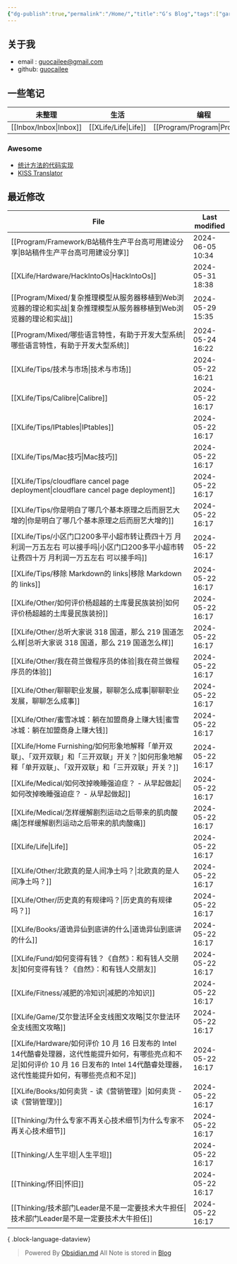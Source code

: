 ```yaml
---
{"dg-publish":true,"permalink":"/Home/","title":"G‘s Blog","tags":["gardenEntry"],"noteIcon":""}
---
```


## 关于我
* email : [guocailee@gmail.com](mailto:guocailee@gmail.com)
* github: [guocailee](https://github.com/guocailee)

## 一些笔记

| 未整理       | 生活       | 编程          | 思考           |
| --------- | -------- | ----------- | ------------ |
| [[Inbox/Inbox\|Inbox]] | [[XLife/Life\|Life]] | [[Program/Program\|Program]] | [[Thinking/Thinking\|Thinking]] |

### Awesome

- [统计方法的代码实现](https://github.com/fengdu78/lihang-code)
- [KISS Translator](https://github1s.com/fishjar/kiss-translator)

## 最近修改

| File                                                                                                                         | Last modified    |
| ---------------------------------------------------------------------------------------------------------------------------- | ---------------- |
| [[Program/Framework/B站稿件生产平台高可用建设分享\|B站稿件生产平台高可用建设分享]]                                                                    | 2024-06-05 10:34 |
| [[XLife/Hardware/HackIntoOs\|HackIntoOs]]                                                                                 | 2024-05-31 18:38 |
| [[Program/Mixed/复杂推理模型从服务器移植到Web浏览器的理论和实战\|复杂推理模型从服务器移植到Web浏览器的理论和实战]]                                                    | 2024-05-29 15:35 |
| [[Program/Mixed/哪些语言特性，有助于开发大型系统\|哪些语言特性，有助于开发大型系统]]                                                                      | 2024-05-24 16:22 |
| [[XLife/Tips/技术与市场\|技术与市场]]                                                                                               | 2024-05-22 16:21 |
| [[XLife/Tips/Calibre\|Calibre]]                                                                                           | 2024-05-22 16:17 |
| [[XLife/Tips/IPtables\|IPtables]]                                                                                         | 2024-05-22 16:17 |
| [[XLife/Tips/Mac技巧\|Mac技巧]]                                                                                               | 2024-05-22 16:17 |
| [[XLife/Tips/cloudflare cancel page deployment\|cloudflare cancel page deployment]]                                       | 2024-05-22 16:17 |
| [[XLife/Tips/你是明白了哪几个基本原理之后而厨艺大增的\|你是明白了哪几个基本原理之后而厨艺大增的]]                                                                 | 2024-05-22 16:17 |
| [[XLife/Tips/小区门口200多平小超市转让费四十万 月利润一万五左右 可以接手吗\|小区门口200多平小超市转让费四十万 月利润一万五左右 可以接手吗]]                                       | 2024-05-22 16:17 |
| [[XLife/Tips/移除 Markdown的 links\|移除 Markdown的 links]]                                                                     | 2024-05-22 16:17 |
| [[XLife/Other/如何评价杨超越的土库曼民族装扮\|如何评价杨超越的土库曼民族装扮]]                                                                          | 2024-05-22 16:17 |
| [[XLife/Other/总听大家说 318 国道，那么 219 国道怎么样\|总听大家说 318 国道，那么 219 国道怎么样]]                                                      | 2024-05-22 16:17 |
| [[XLife/Other/我在荷兰做程序员的体验\|我在荷兰做程序员的体验]]                                                                                  | 2024-05-22 16:17 |
| [[XLife/Other/聊聊职业发展，聊聊怎么成事\|聊聊职业发展，聊聊怎么成事]]                                                                              | 2024-05-22 16:17 |
| [[XLife/Other/蜜雪冰城：躺在加盟商身上赚大钱\|蜜雪冰城：躺在加盟商身上赚大钱]]                                                                          | 2024-05-22 16:17 |
| [[XLife/Home Furnishing/如何形象地解释「单开双联」、「双开双联」和「三开双联」开关？\|如何形象地解释「单开双联」、「双开双联」和「三开双联」开关？]]                                  | 2024-05-22 16:17 |
| [[XLife/Medical/如何改掉晚睡强迫症？ - 从早起做起\|如何改掉晚睡强迫症？ - 从早起做起]]                                                                  | 2024-05-22 16:17 |
| [[XLife/Medical/怎样缓解剧烈运动之后带来的肌肉酸痛\|怎样缓解剧烈运动之后带来的肌肉酸痛]]                                                                    | 2024-05-22 16:17 |
| [[XLife/Life\|Life]]                                                                                                      | 2024-05-22 16:17 |
| [[XLife/Other/北欧真的是人间净土吗？\|北欧真的是人间净土吗？]]                                                                                  | 2024-05-22 16:17 |
| [[XLife/Other/历史真的有规律吗？\|历史真的有规律吗？]]                                                                                      | 2024-05-22 16:17 |
| [[XLife/Books/道诡异仙到底讲的什么\|道诡异仙到底讲的什么]]                                                                                    | 2024-05-22 16:17 |
| [[XLife/Fund/如何变得有钱？《自然》：和有钱人交朋友\|如何变得有钱？《自然》：和有钱人交朋友]]                                                                   | 2024-05-22 16:17 |
| [[XLife/Fitness/减肥的冷知识\|减肥的冷知识]]                                                                                          | 2024-05-22 16:17 |
| [[XLife/Game/艾尔登法环全支线图文攻略\|艾尔登法环全支线图文攻略]]                                                                                 | 2024-05-22 16:17 |
| [[XLife/Hardware/如何评价 10 月 16 日发布的 Intel 14代酷睿处理器，这代性能提升如何，有哪些亮点和不足\|如何评价 10 月 16 日发布的 Intel 14代酷睿处理器，这代性能提升如何，有哪些亮点和不足]] | 2024-05-22 16:17 |
| [[XLife/Books/如何卖货 - 读《营销管理》\|如何卖货 - 读《营销管理》]]                                                                            | 2024-05-22 16:17 |
| [[Thinking/为什么专家不再关心技术细节\|为什么专家不再关心技术细节]]                                                                                 | 2024-05-22 16:17 |
| [[Thinking/人生平坦\|人生平坦]]                                                                                                   | 2024-05-22 16:17 |
| [[Thinking/怀旧\|怀旧]]                                                                                                       | 2024-05-22 16:17 |
| [[Thinking/技术部门Leader是不是一定要技术大牛担任\|技术部门Leader是不是一定要技术大牛担任]]                                                               | 2024-05-22 16:17 |

{ .block-language-dataview}



>Powered By [Obsidian.md](https://obsidian.md/)  All Note is stored in [Blog](https://github.com/guocailee/blog)